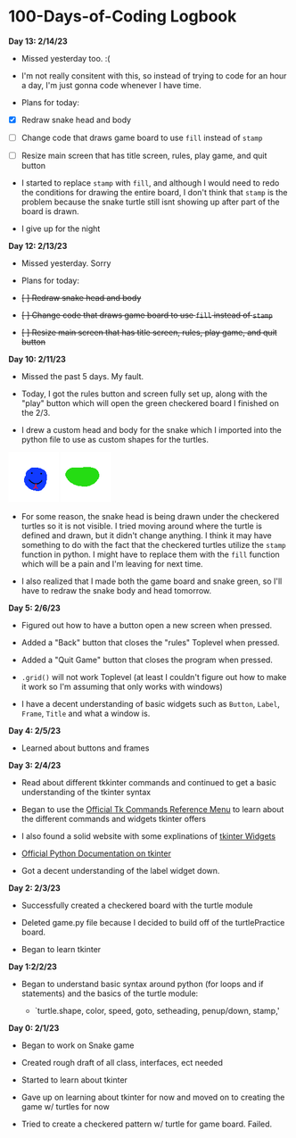 # 100-Days-of-Coding Logbook

**Day 13: 2/14/23**

- Missed yesterday too. :(

- I'm not really consitent with this, so instead of trying to code for an hour a day, I'm just gonna code whenever I have time.

- Plans for today:

- [X] Redraw snake head and body

- [ ] Change code that draws game board to use `fill` instead of `stamp`

- [ ] Resize main screen that has title screen, rules, play game, and quit button

- I started to replace `stamp` with `fill`, and although I would need to redo the conditions for drawing the entire board, I don't think that `stamp` is the problem because the snake turtle still isnt showing up after part of the board is drawn.

- I give up for the night

**Day 12: 2/13/23**

- Missed yesterday. Sorry

- Plans for today:

- ~~[ ] Redraw snake head and body~~

- ~~[ ] Change code that draws game board to use `fill` instead of `stamp`~~

- ~~[ ] Resize main screen that has title screen, rules, play game, and quit button~~

**Day 10: 2/11/23**

- Missed the past 5 days. My fault.

- Today, I got the rules button and screen fully set up, along with the "play" button which will open the green checkered board I finished on the 2/3.

- I drew a custom head and body for the snake which I imported into the python file to use as custom shapes for the turtles.

![This is the head](/snake_head.gif)
![This is the body](/snake_body.gif)

- For some reason, the snake head is being drawn under the checkered turtles so it is not visible. I tried moving around where the turtle is defined and drawn, but it didn't change anything. I think it may have something to do with the fact that the checkered turtles utilize the `stamp` function in python. I might have to replace them with the `fill` function which will be a pain and I'm leaving for next time.

- I also realized that I made both the game board and snake green, so I'll have to redraw the snake body and head tomorrow.

**Day 5: 2/6/23**

- Figured out how to have a button open a new screen when pressed.

- Added a "Back" button that closes the "rules" Toplevel when pressed.

- Added a "Quit Game" button that closes the program when pressed.

- `.grid()` will not work Toplevel (at least I couldn't figure out how to make it work so I'm assuming that only works with windows)

- I have a decent understanding of basic widgets such as `Button`, `Label`, `Frame`, `Title` and what a window is.

**Day 4: 2/5/23**

- Learned about buttons and frames

**Day 3: 2/4/23**

- Read about different tkkinter commands and continued to get a basic understanding of the tkinter syntax

- Began to use the [Official Tk Commands Reference Menu](https://www.tcl.tk/man/tcl8.6/TkCmd/contents.html) to learn about the different commands and widgets tkinter offers

- I also found a solid website with some explinations of [tkinter Widgets](https://www.studytonight.com/tkinter)

- [Official Python Documentation on tkinter](https://docs.python.org/3/library/tkinter.html)

- Got a decent understanding of the label widget down.

**Day 2: 2/3/23**

- Successfully created a checkered board with the turtle module

- Deleted game.py file because I decided to build off of the turtlePractice board.

- Began to learn tkinter

**Day 1:2/2/23**

- Began to understand basic syntax around python (for loops and if statements) and the basics of the turtle module:

  - `turtle.shape, color, speed, goto, setheading, penup/down, stamp,'

 **Day 0: 2/1/23**

- Began to work on Snake game
- Created rough draft of all class, interfaces, ect needed
- Started to learn about tkinter

- Gave up on learning about tkinter for now and moved on to creating the game w/ turtles for now
- Tried to create a checkered pattern w/ turtle for game board. Failed.
